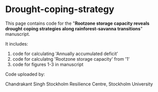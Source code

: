 # Drought-coping-strategy

This page contains code for the "**Rootzone storage capacity reveals drought coping strategies along rainforest-savanna transitions**" manuscript.

It includes:
1. code for calculating 'Annually accumulated deficit'
2. code for calculatng 'Rootzone storage capacity' from '1'
3. code for figures 1-3 in manuscript

Code uploaded by:

Chandrakant Singh
Stockholm Resilience Centre, Stockholm University
